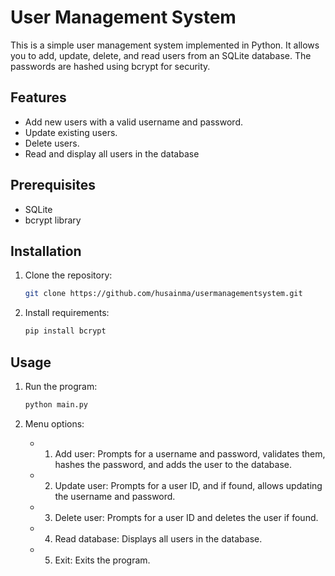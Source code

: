 # User Management System

This is a simple user management system implemented in Python. It allows you to add, update, delete, and read users from an SQLite database. The passwords are hashed using bcrypt for security.

## Features
- Add new users with a valid username and password.
- Update existing users.
- Delete users.
- Read and display all users in the database

## Prerequisites
- SQLite
- bcrypt library

## Installation
1. Clone the repository:
    ```bash
    git clone https://github.com/husainma/usermanagementsystem.git
    ```

2. Install requirements:
    ```bash
    pip install bcrypt
    ```
## Usage
1. Run the program:
    ```bash
    python main.py
    ```

2. Menu options:
    - 1. Add user: Prompts for a username and password, validates them, hashes the password, and adds the user to the database.
    - 2. Update user: Prompts for a user ID, and if found, allows updating the username and password.
    - 3. Delete user: Prompts for a user ID and deletes the user if found.
    - 4. Read database: Displays all users in the database.
    - 5. Exit: Exits the program.

